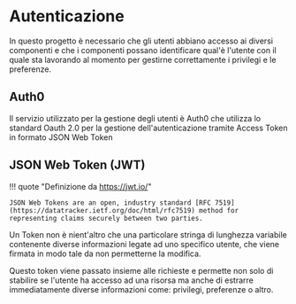 # Autenticazione

In questo progetto è necessario che gli utenti abbiano accesso ai diversi componenti e che i componenti possano identificare qual'è l'utente con il quale sta lavorando al momento per gestirne correttamente i privilegi e le preferenze.

## Auth0

Il servizio utilizzato per la gestione degli utenti è Auth0 che utilizza lo standard Oauth 2.0 per la gestione dell'autenticazione tramite Access Token in formato JSON Web Token

## JSON Web Token (JWT)

!!! quote "Definizione da https://jwt.io/"

    JSON Web Tokens are an open, industry standard [RFC 7519](https://datatracker.ietf.org/doc/html/rfc7519) method for representing claims securely between two parties.

Un Token non è nient'altro che una particolare stringa di lunghezza variabile contenente diverse informazioni legate ad uno specifico utente, che viene firmata in modo tale da non permetterne la modifica.

Questo token viene passato insieme alle richieste e permette non solo di stabilire se l'utente ha accesso ad una risorsa ma anche di estrarre immediatamente diverse informazioni come: privilegi, preferenze o altro.
